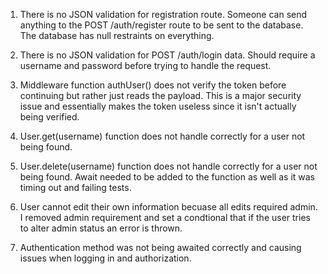 1. There is no JSON validation for registration route. Someone can send anything to the POST /auth/register route to be sent to the database. The database has null restraints on everything.

2. There is no JSON validation for POST /auth/login data. Should require a username and password before trying to handle the request.

3. Middleware function authUser() does not verify the token before continuing but rather just reads the payload. This is a major security issue and essentially makes the token useless since it isn't actually being verified.

4. User.get(username) function does not handle correctly for a user not being found.

5. User.delete(username) function does not handle correctly for a user not being found. Await needed to be added to the function as well as it was timing out and failing tests.

6. User cannot edit their own information becuase all edits required admin. I removed admin requirement and set a condtional that if the user tries to alter admin status an error is thrown.

7. Authentication method was not being awaited correctly and causing issues when logging in and authorization.
